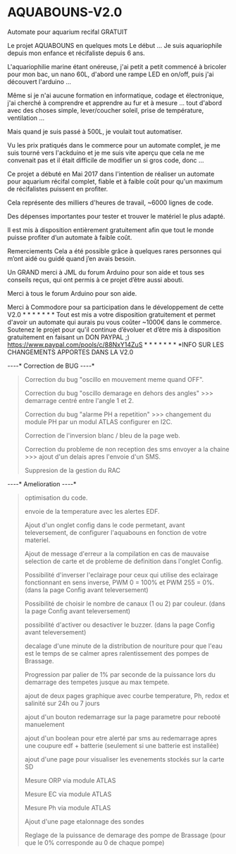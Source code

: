 # AQUABOUNS-V2.0
Automate pour aquarium recifal GRATUIT

Le projet AQUABOUNS en quelques mots
Le début ... Je suis aquariophile depuis mon enfance et récifaliste depuis 6 ans.

L'aquariophilie marine étant onéreuse, j'ai petit a petit commencé à bricoler pour mon bac, un nano 60L, d'abord une rampe LED en on/off, puis j'ai découvert l'arduino ...

Même si je n'ai aucune formation en informatique, codage et électronique, j'ai cherché à comprendre et apprendre au fur et à mesure ...  tout d'abord avec des choses simple, lever/coucher soleil, prise de température, ventilation ...

Mais quand je suis passé à 500L, je voulait tout automatiser.

Vu les prix pratiqués dans le commerce pour un automate complet, je me suis tourné vers l'ackduino et je me suis vite aperçu que cela ne me convenait pas et il était difficile de modifier un si gros code, donc ...

Ce projet a débuté en Mai 2017 dans l'intention de réaliser un automate pour aquarium récifal complet, fiable et à faible coût pour qu'un maximum de récifalistes puissent en profiter.

Cela représente des milliers d'heures de travail, ~6000 lignes de code. 

Des dépenses importantes pour tester et trouver le matériel le plus adapté.

Il est mis à disposition entièrement gratuitement afin que tout le monde puisse profiter d’un automate à faible coût.

Remerciements 
Cela a été possible grâce à quelques rares personnes qui m’ont aidé ou guidé quand j’en avais besoin.

Un GRAND merci à JML du forum Arduino pour son aide et tous ses conseils reçus, qui ont permis à ce projet d’être aussi abouti.

Merci à tous le forum Arduino pour son aide.

Merci à Commodore pour sa participation dans le développement de cette V2.0
*
*
*
*
*
*
*
Tout est mis a votre disposition gratuitement et permet d'avoir un automate qui aurais pu vous coûter ~1000€ dans le commerce.
Soutenez le projet pour qu'il continue d’évoluer et d’être mis à disposition gratuitement en faisant un DON PAYPAL ;)
https://www.paypal.com/pools/c/88NxY14ZuS
*
*
*
*
*
*
*
*INFO SUR LES CHANGEMENTS APPORTES DANS LA V2.0

*-*-*-*-* Correction de BUG *-*-*-*-*

> Correction du bug "oscillo en mouvement meme quand OFF".
> 
> Correction du bug "oscillo demarage en dehors des angles" >>> demarrage centré entre l'angle 1 et 2.
> 
> Correction du bug "alarme PH a repetition" >>> changement du module PH  par un modul ATLAS configurer en I2C.
> 
> Correction de l'inversion blanc / bleu de la page web.
> 
> Correction du probleme de non reception des sms envoyer a la chaine >>> ajout d'un delais apres l'envoie d'un SMS.
> 
> Suppresion de la gestion du RAC


*-*-*-*-* Amelioration *-*-*-*-*
> optimisation du code.
> 
> envoie de la temperature avec les alertes EDF.
> 
> Ajout d'un onglet config dans le code permetant, avant televersement, de configurer l'aquabouns en fonction de votre materiel.
> 
> Ajout de message d'erreur a la compilation en cas de mauvaise selection de carte et de probleme de definition dans l'onglet Config.
> 
> Possibilité d'inverser l'eclairage pour ceux qui utilise des eclairage fonctionnant en sens inverse, PWM 0 = 100% et PWM 255 = 0%. (dans la page Config avant televersement)
> 
> Possibilité de choisir le nombre de canaux (1 ou 2) par couleur. (dans la page Config avant televersement)
> 
> possibilité d'activer ou desactiver le buzzer. (dans la page Config avant televersement)
> 
> decalage d'une minute de la distribution de nouriture pour que l'eau est le temps de se calmer apres ralentissement des pompes de Brassage.
> 
> Progression par palier de 1% par seconde de la puissance lors du demarrage des tempetes jusque au max tempete.
> 
> ajout de deux pages graphique avec courbe temperature, Ph, redox et salinité sur 24h ou 7 jours
> 
> ajout d'un bouton redemarrage sur la page parametre pour rebooté manuelement
> 
> ajout d'un boolean pour etre alerté par sms au redemarrage apres une coupure edf + batterie (seulement si une batterie est installée)
> 
> ajout d'une page pour visualiser les evenements stockés sur la carte SD
> 
> Mesure ORP via module ATLAS
> 
> Mesure EC via module ATLAS
> 
> Mesure Ph via module ATLAS
> 
> Ajout d'une page etalonnage des sondes
> 
> Reglage de la puissance de demarage des pompe de Brassage (pour que le 0% corresponde au 0 de chaque pompe)
